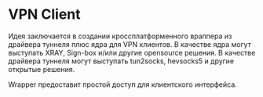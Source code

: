 # VPN Client

Идея заключается в создании кроссплатформенного враппера из драйвера туннеля плюс ядра для VPN клиентов.
В качестве ядра могут выступать XRAY, Sign-box и/или другие opensource решения.
В качестве драйвера туннеля могут выступать tun2socks, hevsocks5 и другие открытые решения.

Wrapper предоставит простой доступ для клиентского интерфейса.
